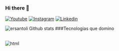 ### Hi there 👋

[![Youtube](https://img.shields.io/badge/YouTube-FF0000?style=for-the-badge&logo=youtube&logoColor=white)](https://www.youtube.com/channel/UCMZdETpzm8bt67XZ9DwPc2w)
[![Instagram](https://img.shields.io/badge/Instagram-E4405F?style=for-the-badge&logo=instagram&logoColor=white)](https://www.instagram.com/razz_code/)
[![Linkedin](https://img.shields.io/badge/LinkedIn-0077B5?style=for-the-badge&logo=linkedin&logoColor=white)](https://www.linkedin.com/in/erick-oliveira-496750105/)




![ersantoli Github stats](https://github-readme-stats.vercel.app/api?username=ersantoli&show_icons=true&theme=radical)
###Tecnologias  que domino
<div style="display:inline-block"><br>
  <img align="center" alt="html" src="https://img.shields.io/badge/HTML-239120?style=for-the-badge&logo=html5&logoColor=white"/>

